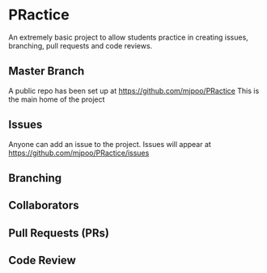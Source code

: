 # PRactice
An extremely basic project to allow students practice in creating issues, branching, pull requests and code reviews.

## Master Branch
A public repo has been set up at https://github.com/mjpoo/PRactice
This is the main home of the project


## Issues
Anyone can add an issue to the project.
Issues will appear at https://github.com/mjpoo/PRactice/issues


## Branching


## Collaborators


## Pull Requests (PRs)


## Code Review
